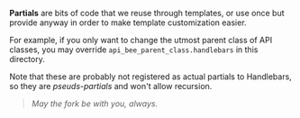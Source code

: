 **Partials** are bits of code that we reuse through templates,
or use once but provide anyway in order to make template customization easier.

For example, if you only want to change the utmost parent class of API classes,
you may override `api_bee_parent_class.handlebars` in this directory.

Note that these are probably not registered as actual partials to Handlebars,
so they are _pseuds-partials_ and won't allow recursion.

> _May the fork be with you, always._
